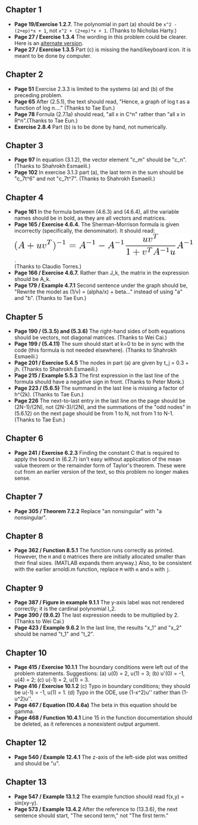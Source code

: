 ## Chapter 1
* **Page 19/Exercise 1.2.7.** The polynomial in part (a) should be `x^2 - (2+ep)*x + 1`, not `x^2 + (2+ep)*x + 1`. (Thanks to Nicholas Harty.)
* **Page 27 / Exercise 1.3.4** The wording in this problem could be clearer. Here is an [alternate version](alt134.pdf).
* **Page 27 / Exercise 1.3.5** Part (c) is missing the hand/keyboard icon. It is meant to be done by computer.

## Chapter 2
* **Page 51** Exercise 2.3.3 is limited to the systems (a) and (b) of the preceding problem.
* **Page 65** After (2.5.1), the text should read, "Hence, a graph of log t as a function of log n...." (Thanks to Tae Eun.)
* **Page 78** Fornula (2.7.1a) should read, "all x in C^n" rather than "all x in R^n".(Thanks to Tae Eun.)
* **Exercise 2.8.4** Part (b) is to be done by hand, not numerically.

## Chapter 3
* **Page 97** In equation (3.1.2), the vector element "c_m" should be "c_n". (Thanks to Shahrokh Esmaeili.)
* **Page 102** In exercise 3.1.3 part (a), the last term in the sum should be "c_7t^6" and not "c_7t^7". (Thanks to Shahrokh Esmaeili.)

## Chapter 4
* **Page 161** In the formula between (4.6.3) and (4.6.4), all the variable names should be in bold, as they are all vectors and matrices.
* **Page 165 / Exercise 4.6.4.** The Sherman-Morrison formula is given incorrectly (specifically, the denominator). It should read:  
![formula](Sherman-Morrison.svg).  
(Thanks to Claudio Torres.)
* **Page 166 / Exercise 4.6.7.** Rather than J_k, the matrix in the expression should be A_k.
* **Page 179 / Example 4.7.1** Second sentence under the graph should be, "Rewrite the model as (1/v) = (alpha/x) + beta..." instead of using "a" and "b". (Thanks to Tae Eun.)

## Chapter 5
* **Page 190 / (5.3.5) and (5.3.6)** The right-hand sides of both equations should be vectors, not diagonal matrices. (Thanks to Wei Cai.) 
* **Page 199 / (5.4.11)** The sum should start at k=0 to be in sync with the code (this formula is not needed elsewhere). (Thanks to Shahrokh Esmaeili.)
* **Page 201 / Exercise 5.4.5** The nodes in part (a) are given by t_j = 0.3 + jh. (Thanks to Shahrokh Esmaeili.)
* **Page 215 / Example 5.5.3** The first expression in the last line of the formula should have a negative sign in front. (Thanks to Peter Monk.)
* **Page 223 / (5.6.5)** The summand in the last line is missing a factor of h^(2k). (Thanks to Tae Eun.)
* **Page 226** The next-to-last entry in the last line on the page should be (2N-1)/(2N), not (2N-3)/(2N), and the summations of the "odd nodes" in (5.6.12) on the next page should be from 1 to N, not from 1 to N-1. (Thanks to Tae Eun.)

## Chapter 6
* **Page 241 / Exercise 6.2.3** Finding the constant C that is required to apply the bound in (6.2.7) isn't easy without application of the mean value theorem or the remainder form of Taylor's theorem. These were cut from an earlier version of the text, so this problem no longer makes sense. 

## Chapter 7
* **Page 305 / Theorem 7.2.2** Replace "an nonsingular" with "a nonsingular".

## Chapter 8
* **Page 362 / Function 8.5.1** The function runs correctly as printed. However, the `H` and `Q` matrices there are initially allocated smaller than their final sizes. (MATLAB expands them anyway.) Also, to be consistent with the earlier arnoldi.m function, replace `M` with `m` and `m` with `j`. 

## Chapter 9
* **Page 387 / Figure in example 9.1.1** The y-axis label was not rendered correctly; it is the cardinal polynomial l_2.
* **Page 390 / (9.6.2)** The last expression needs to be multiplied by 2. (Thanks to Wei Cai.) 
* **Page 423 / Example 9.6.2** In the last line, the results "x_1" and "x_2" should be named "t_1" and "t_2". 

## Chapter 10
* **Page 415 / Exercise 10.1.1** The boundary conditions were left out of the problem statements. Suggestions: (a) u(0) = 2, u(1) = 3; (b) u'(0) = -1, u(4) = 2; (c) u(-1) = 2, u(1) = 3.
* **Page 416 / Exercise 10.1.2** (c) Typo in boundary conditions; they should be u(-1) = -1, u(1) = 1. (d) Typo in the ODE, use (1-x^2)u'' rather than (1-u^2)u''. 
* **Page 467 / Equation (10.4.6a)** The beta in this equation should be gamma. 
* **Page 468 / Function 10.4.1** Line 15 in the function documentation should be deleted, as it references a nonexistent output argument. 

## Chapter 12 
* **Page 540 / Example 12.4.1** The z-axis of the left-side plot was omitted and should be "u". 

## Chapter 13
* **Page 547 / Example 13.1.2** The example function should read f(x,y) = sin(xy-y).
* **Page 573 / Example 13.4.2** After the reference to (13.3.6), the next sentence should start, "The second term," not "The first term." 
